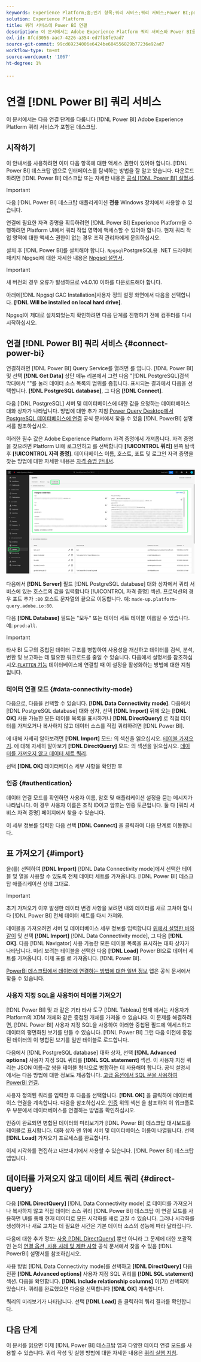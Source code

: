 ```yaml
---
keywords: Experience Platform;홈;인기 항목;쿼리 서비스;쿼리 서비스;Power BI;power bi;쿼리 서비스에 연결;
solution: Experience Platform
title: 쿼리 서비스에 Power BI 연결
description: 이 문서에서는 Adobe Experience Platform 쿼리 서비스와 Power BI을 연결하는 단계를 안내합니다.
exl-id: 8fcd3056-aac7-4226-a354-ed7fb8fe9ad7
source-git-commit: 99cd69234006e6424be604556829b77236e92ad7
workflow-type: tm+mt
source-wordcount: '1067'
ht-degree: 1%

---
```


# 연결 [!DNL Power BI] 쿼리 서비스

이 문서에서는 다음 연결 단계를 다룹니다 [!DNL Power BI] Adobe Experience Platform 쿼리 서비스가 포함된 데스크탑.

## 시작하기

이 안내서를 사용하려면 이미 다음 항목에 대한 액세스 권한이 있어야 합니다. [!DNL Power BI] 데스크탑 앱으로 인터페이스를 탐색하는 방법을 잘 알고 있습니다. 다운로드하려면 [!DNL Power BI] 데스크탑 또는 자세한 내용은 [공식 [!DNL Power BI] 설명서](https://docs.microsoft.com/ko-kr/power-bi/).

>[!IMPORTANT]
>
> 다음 [!DNL Power BI] 데스크탑 애플리케이션 **전용** Windows 장치에서 사용할 수 있습니다.

연결에 필요한 자격 증명을 획득하려면 [!DNL Power BI] Experience Platform을 수행하려면 Platform UI에서 쿼리 작업 영역에 액세스할 수 있어야 합니다. 현재 쿼리 작업 영역에 대한 액세스 권한이 없는 경우 조직 관리자에게 문의하십시오.

설치 후 [!DNL Power BI]를 설치해야 합니다. `Npgsql`PostgreSQL용 .NET 드라이버 패키지 Npgsql에 대한 자세한 내용은 [Npgsql 설명서](https://www.npgsql.org/doc/index.html).

>[!IMPORTANT]
>
>새 버전의 경우 오류가 발생하므로 v4.0.10 이하를 다운로드해야 합니다.

아래에[!DNL Npgsql GAC Installation]사용자 정의 설정 화면에서 다음을 선택합니다. **[!DNL Will be installed on local hard drive]**.

Npgsql이 제대로 설치되었는지 확인하려면 다음 단계를 진행하기 전에 컴퓨터를 다시 시작하십시오.

## 연결 [!DNL Power BI] 쿼리 서비스 {#connect-power-bi}

연결하려면 [!DNL Power BI] Query Service를 열려면 를 엽니다. [!DNL Power BI] 및 선택 **[!DNL Get Data]** 상단 메뉴 리본에서 그런 다음 &quot;[!DNL PostgreSQL]검색 막대에서 &quot;&quot;를 눌러 데이터 소스 목록의 범위를 좁힙니다. 표시되는 결과에서 다음을 선택합니다. **[!DNL PostgreSQL database]**, 그 다음 **[!DNL Connect]**.

다음 [!DNL PostgreSQL] 서버 및 데이터베이스에 대한 값을 요청하는 데이터베이스 대화 상자가 나타납니다. 방법에 대한 추가 지침 [Power Query Desktop에서 PostgreSQL 데이터베이스에 연결](https://learn.microsoft.com/en-us/power-query/connectors/postgresql#connect-to-a-postgresql-database-from-power-query-desktop) 공식 문서에서 찾을 수 있음 [!DNL PowerBI] 설명서를 참조하십시오.

이러한 필수 값은 Adobe Experience Platform 자격 증명에서 가져옵니다. 자격 증명을 찾으려면 Platform UI에 로그인하고 를 선택합니다 **[!UICONTROL 쿼리]** 왼쪽 탐색 후 **[!UICONTROL 자격 증명]**. 데이터베이스 이름, 호스트, 포트 및 로그인 자격 증명을 찾는 방법에 대한 자세한 내용은 [자격 증명 안내서](../ui/credentials.md).

![자격 증명 탭과 만료 자격 증명이 강조 표시된 Experience Platform 쿼리 작업 영역입니다.](../images/clients/power-bi/query-service-credentials-page.png)

다음에서 **[!DNL Server]** 필드 [!DNL PostgreSQL database] 대화 상자에서 쿼리 서비스에 있는 호스트의 값을 입력합니다 [!UICONTROL 자격 증명] 섹션. 프로덕션의 경우 포트 추가 `:80` 호스트 문자열의 끝으로 이동합니다. 예: `made-up.platform-query.adobe.io:80`.

다음 **[!DNL Database]** 필드는 &quot;모두&quot; 또는 데이터 세트 테이블 이름일 수 있습니다. 예: `prod:all`.

>[!IMPORTANT]
>
>타사 BI 도구의 중첩된 데이터 구조를 병합하여 사용성을 개선하고 데이터를 검색, 분석, 변환 및 보고하는 데 필요한 워크로드를 줄일 수 있습니다. 다음에서 설명서를 참조하십시오.[`FLATTEN` 기능](../key-concepts/flatten-nested-data.md) 데이터베이스에 연결할 때 이 설정을 활성화하는 방법에 대한 지침입니다.

### 데이터 연결 모드 {#data-connectivity-mode}

다음으로, 다음을 선택할 수 있습니다. **[!DNL Data Connectivity mode]**. 다음에서 [!DNL PostgreSQL database] 대화 상자, 선택 **[!DNL Import]** 뒤에 오는 **[!DNL OK]** 사용 가능한 모든 테이블 목록을 표시하거나 **[!DNL DirectQuery]** 로 직접 데이터를 가져오거나 복사하지 않고 데이터 소스를 직접 쿼리하려면 [!DNL Power BI].

에 대해 자세히 알아보려면 **[!DNL Import]** 모드: 의 섹션을 읽으십시오. [테이블 가져오기](#import). 에 대해 자세히 알아보기 **[!DNL DirectQuery]** 모드: 의 섹션을 읽으십시오. [데이터를 가져오지 않고 데이터 세트 쿼리](#direct-query).

선택 **[!DNL OK]** 데이터베이스 세부 사항을 확인한 후

### 인증 {#authentication}

데이터 연결 모드를 확인하면 사용자 이름, 암호 및 애플리케이션 설정을 묻는 메시지가 나타납니다. 이 경우 사용자 이름은 조직 ID이고 암호는 인증 토큰입니다. 둘 다 [쿼리 서비스 자격 증명] 페이지에서 찾을 수 있습니다.

이 세부 정보를 입력한 다음 선택 **[!DNL Connect]** 을 클릭하여 다음 단계로 이동합니다.

## 표 가져오기 {#import}

을(를) 선택하여 **[!DNL Import]** [!DNL Data Connectivity mode]에서 선택한 테이블 및 열을 사용할 수 있도록 전체 데이터 세트를 가져옵니다. [!DNL Power BI] 데스크탑 애플리케이션 상태 그대로.

>[!IMPORTANT]
>
>초기 가져오기 이후 발생한 데이터 변경 사항을 보려면 내의 데이터를 새로 고쳐야 합니다 [!DNL Power BI] 전체 데이터 세트를 다시 가져와.

테이블을 가져오려면 서버 및 데이터베이스 세부 정보를 입력합니다 [위에서 설명한 바와 같이](#connect-power-bi) 및 선택 **[!DNL Import]** [!DNL Data Connectivity mode], 그 다음 **[!DNL OK]**. 다음 [!DNL Navigator] 사용 가능한 모든 테이블 목록을 표시하는 대화 상자가 나타납니다. 미리 보려는 테이블을 선택한 다음 **[!DNL Load]** Power BI으로 데이터 세트를 가져옵니다. 이제 표를 로 가져옵니다. [!DNL Power BI].

[PowerBi 데스크탑에서 데이터에 연결하는 방법에 대한 일반 정보](https://learn.microsoft.com/en-us/power-bi/connect-data/desktop-quickstart-connect-to-data#connect-to-data) 앱은 공식 문서에서 찾을 수 있습니다.

### 사용자 지정 SQL을 사용하여 테이블 가져오기

[!DNL Power BI] 및 과 같은 기타 타사 도구 [!DNL Tableau] 현재 에서는 사용자가 Platform의 XDM 개체와 같은 중첩된 개체를 가져올 수 없습니다. 이 문제를 해결하려면, [!DNL Power BI] 사용자 지정 SQL을 사용하여 이러한 중첩된 필드에 액세스하고 데이터의 평면화된 보기를 만들 수 있습니다. [!DNL Power BI] 그런 다음 이전에 중첩된 데이터의 이 병합된 보기를 일반 테이블로 로드합니다.

다음에서 [!DNL PostgreSQL database] 대화 상자, 선택 **[!DNL Advanced options]** 사용자 지정 SQL 쿼리를 **[!DNL SQL statement]** 섹션. 이 사용자 지정 쿼리는 JSON 이름-값 쌍을 테이블 형식으로 병합하는 데 사용해야 합니다. 공식 설명서에서는 다음 방법에 대한 정보도 제공합니다. [고급 옵션에서 SQL 문을 사용하여 PowerBI 연결](https://learn.microsoft.com/en-us/power-query/connectors/postgresql#connect-using-advanced-options).

사용자 정의된 쿼리를 입력한 후 다음을 선택합니다. **[!DNL OK]** 을 클릭하여 데이터베이스 연결을 계속합니다. 다음을 참조하십시오. [인증](#authentication) 위의 섹션 을 참조하여 이 워크플로우 부분에서 데이터베이스를 연결하는 방법을 확인하십시오.

인증이 완료되면 병합된 데이터의 미리보기가 [!DNL Power BI] 데스크탑 대시보드를 테이블로 표시합니다. 대화 상자 맨 위에 서버 및 데이터베이스 이름이 나열됩니다. 선택 **[!DNL Load]** 가져오기 프로세스를 완료합니다.

이제 시각화를 편집하고 내보내기에서 사용할 수 있습니다. [!DNL Power BI] 데스크탑 앱입니다.

## 데이터를 가져오지 않고 데이터 세트 쿼리 {#direct-query}

다음 **[!DNL DirectQuery]** [!DNL Data Connectivity mode] 로 데이터를 가져오거나 복사하지 않고 직접 데이터 소스 쿼리 [!DNL Power BI] 데스크탑 이 연결 모드를 사용하면 UI를 통해 현재 데이터로 모든 시각화를 새로 고칠 수 있습니다. 그러나 시각화를 생성하거나 새로 고치는 데 필요한 시간은 기본 데이터 소스의 성능에 따라 달라집니다.

다음에 대한 추가 정보: [사용 [!DNL DirectQuery]](https://learn.microsoft.com/en-us/power-bi/connect-data/desktop-use-directquery) 뿐만 아니라 그 문제에 대한 포괄적인 논의 [연결 옵션, 사용 사례 및 제한 사항](https://learn.microsoft.com/en-us/power-bi/connect-data/desktop-directquery-about) 공식 문서에서 찾을 수 있음 [!DNL PowerBI] 설명서를 참조하십시오.

사용 방법 [!DNL Data Connectivity mode]를 선택하고 **[!DNL DirectQuery]** 다음 전환 **[!DNL Advanced options]** 사용자 지정 SQL 쿼리를 **[!DNL SQL statement]** 섹션. 다음을 확인합니다. **[!DNL Include relationship columns]** 이(가) 선택되어 있습니다. 쿼리를 완료했으면 다음을 선택합니다 **[!DNL OK]** 계속합니다.

쿼리의 미리보기가 나타납니다. 선택 **[!DNL Load]** 을 클릭하여 쿼리 결과를 확인합니다.

## 다음 단계

이 문서를 읽으면 이제 [!DNL Power BI] 데스크탑 앱과 다양한 데이터 연결 모드를 사용할 수 있습니다. 쿼리 작성 및 실행 방법에 대한 자세한 내용은 [쿼리 실행 지침](../best-practices/writing-queries.md).

